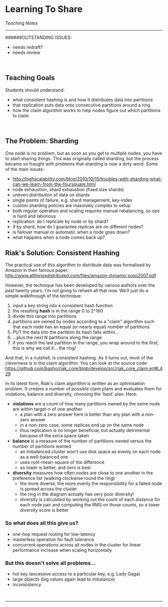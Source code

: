# Learning To Share
*Teaching Notes*

---
######OUTSTANDING ISSUES:

+ needs redraft?
+ needs review

<br>

## Teaching Goals

Students should understand:
+ what consistent hashing is and how it distributes data into partitions
+ that replication puts data onto consecutive partitions around a ring
+ how the claim algorithm works to help nodes figure out which partitions to claim

<br>


## The Problem: Sharding

One node is no problem, but as soon as you get to multiple nodes, you have to start sharing things. This was originally called sharding, but the process became so fraught with problems that sharding is now a dirty word. Some of the main issues:

+ http://highscalability.com/blog/2010/10/15/troubles-with-sharding-what-can-we-learn-from-the-foursquare.html
+ node exhaustion, shard exhaustion (fixed size shards)
+ uneven distribution of data on shards
+ single points of failure, e.g. shard management, key-index
+ custom sharding policies are massively complex to setup
+ both regular operation and scaling requires manual rebalancing, so ops is hard and laborious
+ replication: do I replicate by node or by shard?
+ if by shard, how do I guarantee replicas are on different nodes?
+ is failover manual or automatic when a node goes down?
+ what happens when a node comes back up?
	
## Riak's Solution: Consistent Hashing

The practical use of this algorithm to distribute data was formalised by Amazon in their famous paper:
<br>http://www.allthingsdistributed.com/files/amazon-dynamo-sosp2007.pdf

However, the technique has been developed by various authors over the past twenty years. I'm not going to rehash all that now. We'll just do a simple walkthrough of the technique:

1. input a key string into a consistent hash function
2. the resulting **hash** is in the range 0 to 2^160
3. divide this range into partitions
4. partitions are owned by nodes according to a "claim" algorithm such that each node has an equal (or nearly equal) number of partitions
5. PUT the data into the partition its hash falls within...
6. ...plus the next N partitions along the range
7. if you reach the last partition in the range, you wrap around to the first; this is why we call it... the ring!

And that, in a nutshell, is consistent hashing. As it turns out, most of the cleverness is in the claim algorithm. You can look at the source code:
https://github.com/basho/riak_core/blob/develop/src/riak_core_claim.erl#L429

In its latest form, Riak's claim algorithm is written as an optimisation problem. It creates a number of possible claim plans and evaluates them for violations, balance and diversity, choosing the 'best' plan. Here:
+ **violations** are a count of how many partitions owned by the same node are within target-n of one another
	+ a plan with a zero answer here is better than any plan with a non-zero answer
	+ in a non-zero case, some replicas end up on the same node
	+ thus replication is no longer beneficial, but actually detrimental because of the extra space taken
+ **balance** is a measure of the number of partitions owned versus the number of partitions wanted
	+ an imbalanced cluster won't use disk space as evenly on each node as a well-balanced one
	+ uses root-mean-square of the difference
	+ so lower is better, and zero is best
+ **diversity** measures how often nodes are close to one another in the preference
list (walking clockwise round the ring)
	+ the more diverse, the more evenly the responsibility for a failed node is spread across the cluster
	+ the ring in the diagram actually has very poor diversity!
	+ diversity is calculated by working out the count of each distance for each node pair and computing the RMS on those counts, so a lower diversity score is better

### So what does all this give us?

+ one-hop request routing for low-latency
+ masterless operation for fault tolerance
+ concurrent operations across all nodes in the cluster for linear performance increase when scaling horizontally

### But this doesn't solve all problems...
+ hot key (excessive access to a particular key, e.g. Lady Gaga)
+ large objects (big values again lead to imbalance)
+ inconsistency

<br>
	
---

